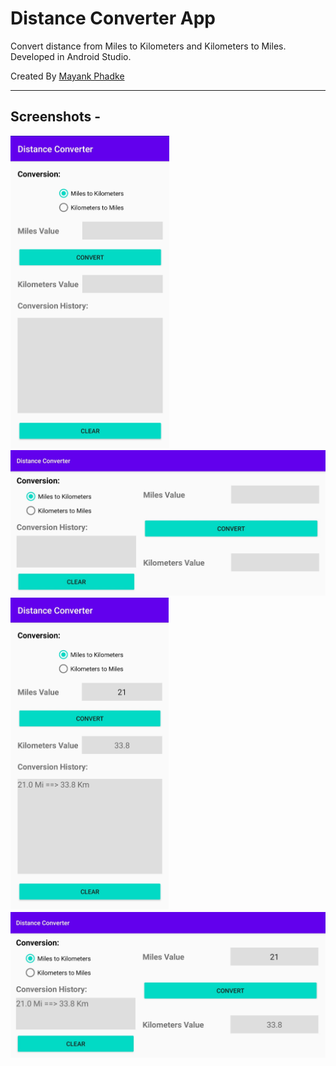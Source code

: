 # Distance Converter App

Convert distance from Miles to Kilometers and Kilometers to Miles. Developed in Android Studio.

Created By [Mayank Phadke](http://mayank-phadke.github.io/)

---
## Screenshots -

<img src="./screenshots/1.jpg" height="500">

<img src="./screenshots/2.jpg">

<img src="./screenshots/3.jpg" height="500">

<img src="./screenshots/4.jpg">
